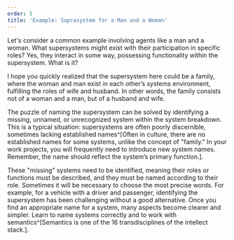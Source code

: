 ```yaml
---
order: 5
title: 'Example: Suprasystem for a Man and a Woman'
---
```


Let's consider a common example involving agents like a man and a woman. What supersystems might exist with their participation in specific roles? Yes, they interact in some way, possessing functionality within the supersystem. What is it?

I hope you quickly realized that the supersystem here could be a family, where the woman and man exist in each other’s systems environment, fulfilling the roles of wife and husband. In other words, the family consists not of a woman and a man, but of a husband and wife.

The puzzle of naming the supersystem can be solved by identifying a missing, unnamed, or unrecognized system within the system breakdown. This is a typical situation: supersystems are often poorly discernible, sometimes lacking established names^[Often in culture, there are no established names for some systems, unlike the concept of "family." In your work projects, you will frequently need to introduce new system names. Remember, the name should reflect the system’s primary function.].

These "missing" systems need to be identified, meaning their roles or functions must be described, and they must be named according to their role. Sometimes it will be necessary to choose the most precise words. For example, for a vehicle with a driver and passenger, identifying the supersystem has been challenging without a good alternative. Once you find an appropriate name for a system, many aspects become clearer and simpler. Learn to name systems correctly and to work with semantics^[Semantics is one of the 16 transdisciplines of the intellect stack.].
